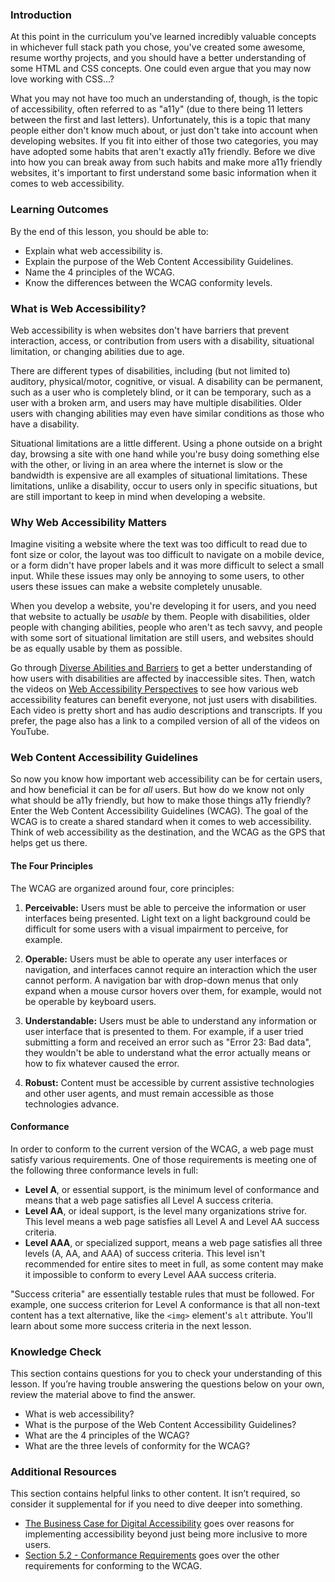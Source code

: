### Introduction

At this point in the curriculum you've learned incredibly valuable concepts in whichever full stack path you chose, you've created some awesome, resume worthy projects, and you should have a better understanding of some HTML and CSS concepts. One could even argue that you may now love working with CSS...?

What you may not have too much an understanding of, though, is the topic of accessibility, often referred to as "a11y" (due to there being 11 letters between the first and last letters). Unfortunately, this is a topic that many people either don't know much about, or just don't take into account when developing websites. If you fit into either of those two categories, you may have adopted some habits that aren't exactly a11y friendly. Before we dive into how you can break away from such habits and make more a11y friendly websites, it's important to first understand some basic information when it comes to web accessibility.

### Learning Outcomes
By the end of this lesson, you should be able to:

* Explain what web accessibility is.
* Explain the purpose of the Web Content Accessibility Guidelines.
* Name the 4 principles of the WCAG.
* Know the differences between the WCAG conformity levels.

### What is Web Accessibility?

Web accessibility is when websites don't have barriers that prevent interaction, access, or contribution from users with a disability, situational limitation, or changing abilities due to age.

There are different types of disabilities, including (but not limited to) auditory, physical/motor, cognitive, or visual. A disability can be permanent, such as a user who is completely blind, or it can be temporary, such as a user with a broken arm, and users may have multiple disabilities. Older users with changing abilities may even have similar conditions as those who have a disability.

Situational limitations are a little different. Using a phone outside on a bright day, browsing a site with one hand while you're busy doing something else with the other, or living in an area where the internet is slow or the bandwidth is expensive are all examples of situational limitations. These limitations, unlike a disability, occur to users only in specific situations, but are still important to keep in mind when developing a website.

### Why Web Accessibility Matters

Imagine visiting a website where the text was too difficult to read due to font size or color, the layout was too difficult to navigate on a mobile device, or a form didn't have proper labels and it was more difficult to select a small input. While these issues may only be annoying to some users, to other users these issues can make a website completely unusable.

When you develop a website, you're developing it for users, and you need that website to actually be *usable* by them. People with disabilities, older people with changing abilities, people who aren't as tech savvy, and people with some sort of situational limitation are still users, and websites should be as equally usable by them as possible.

Go through [Diverse Abilities and Barriers](https://www.w3.org/WAI/people-use-web/abilities-barriers/) to get a better understanding of how users with disabilities are affected by inaccessible sites. Then, watch the videos on [Web Accessibility Perspectives](https://www.w3.org/WAI/perspective-videos/) to see how various web accessibility features can benefit everyone, not just users with disabilities. Each video is pretty short and has audio descriptions and transcripts. If you prefer, the page also has a link to a compiled version of all of the videos on YouTube.

### Web Content Accessibility Guidelines
So now you know how important web accessibility can be for certain users, and how beneficial it can be for *all* users. But how do we know not only what should be a11y friendly, but how to make those things a11y friendly? Enter the Web Content Accessibility Guidelines (WCAG). The goal of the WCAG is to create a shared standard when it comes to web accessibility. Think of web accessibility as the destination, and the WCAG as the GPS that helps get us there. 

#### The Four Principles

The WCAG are organized around four, core principles:

1. **Perceivable:** Users must be able to perceive the information or user interfaces being presented. Light text on a light background could be difficult for some users with a visual impairment to perceive, for example.

2. **Operable:** Users must be able to operate any user interfaces or navigation, and interfaces cannot require an interaction which the user cannot perform. A navigation bar with drop-down menus that only expand when a mouse cursor hovers over them, for example, would not be operable by keyboard users.

3. **Understandable:** Users must be able to understand any information or user interface that is presented to them. For example, if a user tried submitting a form and received an error such as "Error 23: Bad data", they wouldn't be able to understand what the error actually means or how to fix whatever caused the error.

4. **Robust:** Content must be accessible by current assistive technologies and other user agents, and must remain accessible as those technologies advance.

#### Conformance

In order to conform to the current version of the WCAG, a web page must satisfy various requirements. One of those requirements is meeting one of the following three conformance levels in full:

* **Level A**, or essential support, is the minimum level of conformance and means that a web page satisfies all Level A success criteria.
* **Level AA**, or ideal support, is the level many organizations strive for. This level means a web page satisfies all Level A and Level AA success criteria.
* **Level AAA**, or specialized support, means a web page satisfies all three levels (A, AA, and AAA) of success criteria. This level isn't recommended for entire sites to meet in full, as some content may make it impossible to conform to every Level AAA success criteria.

"Success criteria" are essentially testable rules that must be followed. For example, one success criterion for Level A conformance is that all non-text content has a text alternative, like the `<img>` element's `alt` attribute. You'll learn about some more success criteria in the next lesson.

### Knowledge Check
This section contains questions for you to check your understanding of this lesson. If you’re having trouble answering the questions below on your own, review the material above to find the answer.

* What is web accessibility?
* What is the purpose of the Web Content Accessibility Guidelines?
* What are the 4 principles of the WCAG?
* What are the three levels of conformity for the WCAG?


### Additional Resources

This section contains helpful links to other content. It isn’t required, so consider it supplemental for if you need to dive deeper into something.

* [The Business Case for Digital Accessibility](https://www.w3.org/WAI/business-case/#drive-innovation) goes over reasons for implementing accessibility beyond just being more inclusive to more users.
* [Section 5.2 - Conformance Requirements](https://www.w3.org/TR/WCAG/#conformance-reqs) goes over the other requirements for conforming to the WCAG.